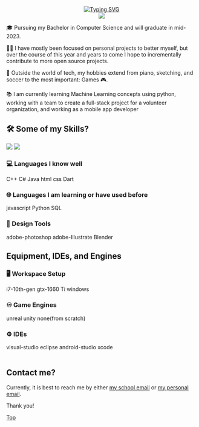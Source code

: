 <p align="center">
<a href="https://github.com/wanickols01">
    <img src="https://readme-typing-svg.demolab.com?font=Georgia&size=18&duration=2000&pause=100&multiline=true&width=500&height=80&lines=William+Nickols;Researcher+%7C+Bachelor+Student+%7C+Software+Engineer;AI+%7C+Game+Development+%7C+Exploration" alt="Typing SVG" />
</a>
<br/>
 

<a href="https://github.com/wanickols01">
    <img src="https://github-stats-alpha.vercel.app/api?username=wanickols01&cc=22272e&tc=37BCF6&ic=fff&bc=0000">
</a>

</p>

🎓 Pursuing my Bachelor in Computer Science and will graduate in mid-2023.

👨‍💻 I have mostly been focused on personal projects to better myself, but over the course of this year and years to come I hope to incrementally contribute to more open source projects. 

🎹 Outside the world of tech, my hobbies extend from piano, sketching, and soccer to the most important: Games 🎮.

📚 I am currently learning Machine Learning concepts using python, working with a team to create a full-stack project for a volunteer organization, and working as a mobile app developer
<br />

## 🛠️ Some of my Skills?

![](http://github-profile-summary-cards.vercel.app/api/cards/repos-per-language?username=wanickols01&theme=dracula) 
![](http://github-profile-summary-cards.vercel.app/api/cards/most-commit-language?username=wanickols01&theme=dracula)

### 💻 Languages I know well
C++ C# Java html css Dart

### 🌐 Languages I am learning or have used before
javascript Python SQL

### 🎨 Design Tools
adobe-photoshop adobe-Illustrate Blender
<br />

## Equipment, IDEs, and Engines
### 🖥️ Workspace Setup
i7-10th-gen gtx-1660 Ti windows
### ♾️ Game Engines
unreal unity none(from scratch)
### ⚙️ IDEs
visual-studio eclipse android-studio xcode
<br />
<br />

## Contact me?
Currently, it is best to reach me by either
[my school email](wanickols@ualr.edu) or [my personal email](andrewnickols50@gmail.com).

Thank you!

[Top](https://github.com/wanickols01)
<br />

